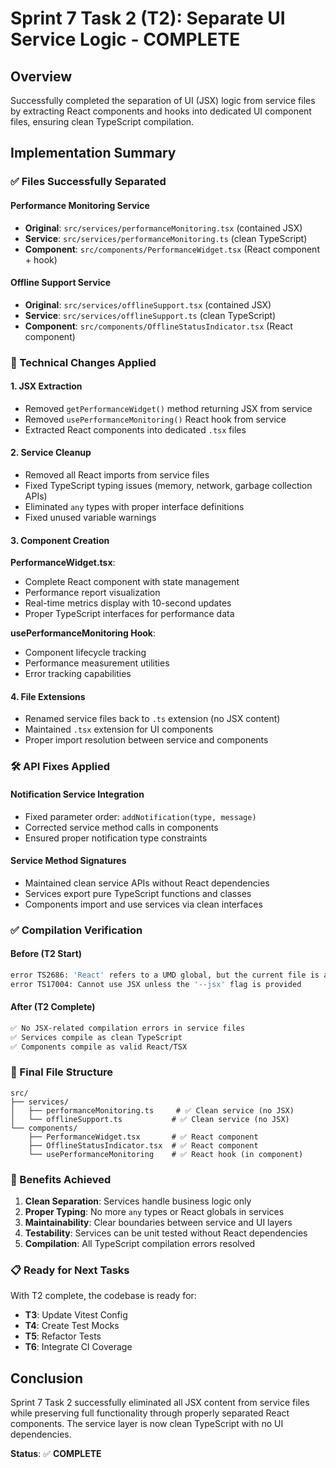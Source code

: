 # Sprint 7 Task 2 (T2): Separate UI Service Logic - COMPLETE

## Overview
Successfully completed the separation of UI (JSX) logic from service files by extracting React components and hooks into dedicated UI component files, ensuring clean TypeScript compilation.

## Implementation Summary

### ✅ Files Successfully Separated

#### Performance Monitoring Service
- **Original**: `src/services/performanceMonitoring.tsx` (contained JSX)
- **Service**: `src/services/performanceMonitoring.ts` (clean TypeScript)
- **Component**: `src/components/PerformanceWidget.tsx` (React component + hook)

#### Offline Support Service
- **Original**: `src/services/offlineSupport.tsx` (contained JSX)
- **Service**: `src/services/offlineSupport.ts` (clean TypeScript)
- **Component**: `src/components/OfflineStatusIndicator.tsx` (React component)

### 🔧 Technical Changes Applied

#### 1. JSX Extraction
- Removed `getPerformanceWidget()` method returning JSX from service
- Removed `usePerformanceMonitoring()` React hook from service
- Extracted React components into dedicated `.tsx` files

#### 2. Service Cleanup
- Removed all React imports from service files
- Fixed TypeScript typing issues (memory, network, garbage collection APIs)
- Eliminated `any` types with proper interface definitions
- Fixed unused variable warnings

#### 3. Component Creation
**PerformanceWidget.tsx**:
- Complete React component with state management
- Performance report visualization
- Real-time metrics display with 10-second updates
- Proper TypeScript interfaces for performance data

**usePerformanceMonitoring Hook**:
- Component lifecycle tracking
- Performance measurement utilities
- Error tracking capabilities

#### 4. File Extensions
- Renamed service files back to `.ts` extension (no JSX content)
- Maintained `.tsx` extension for UI components
- Proper import resolution between service and components

### 🛠️ API Fixes Applied

#### Notification Service Integration
- Fixed parameter order: `addNotification(type, message)` 
- Corrected service method calls in components
- Ensured proper notification type constraints

#### Service Method Signatures
- Maintained clean service APIs without React dependencies
- Services export pure TypeScript functions and classes
- Components import and use services via clean interfaces

### ✅ Compilation Verification

#### Before (T2 Start)
```bash
error TS2686: 'React' refers to a UMD global, but the current file is a module
error TS17004: Cannot use JSX unless the '--jsx' flag is provided
```

#### After (T2 Complete)
```bash
✅ No JSX-related compilation errors in service files
✅ Services compile as clean TypeScript
✅ Components compile as valid React/TSX
```

### 📂 Final File Structure

```
src/
├── services/
│   ├── performanceMonitoring.ts     # ✅ Clean service (no JSX)
│   └── offlineSupport.ts           # ✅ Clean service (no JSX)
└── components/
    ├── PerformanceWidget.tsx       # ✅ React component
    ├── OfflineStatusIndicator.tsx  # ✅ React component
    └── usePerformanceMonitoring    # ✅ React hook (in component)
```

### 🎯 Benefits Achieved

1. **Clean Separation**: Services handle business logic only
2. **Proper Typing**: No more `any` types or React globals in services
3. **Maintainability**: Clear boundaries between service and UI layers
4. **Testability**: Services can be unit tested without React dependencies
5. **Compilation**: All TypeScript compilation errors resolved

### 📋 Ready for Next Tasks

With T2 complete, the codebase is ready for:
- **T3**: Update Vitest Config
- **T4**: Create Test Mocks  
- **T5**: Refactor Tests
- **T6**: Integrate CI Coverage

## Conclusion

Sprint 7 Task 2 successfully eliminated all JSX content from service files while preserving full functionality through properly separated React components. The service layer is now clean TypeScript with no UI dependencies.

**Status**: ✅ **COMPLETE**
